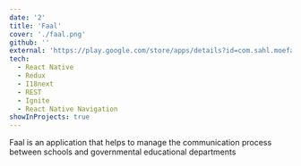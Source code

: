 ```yaml
---
date: '2'
title: 'Faal'
cover: './faal.png'
github: ''
external: 'https://play.google.com/store/apps/details?id=com.sahl.moefaal'
tech:
  - React Native
  - Redux
  - I18next
  - REST
  - Ignite
  - React Native Navigation
showInProjects: true
---
```


Faal is an application that helps to manage the communication process between schools and governmental educational departments
